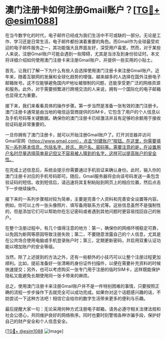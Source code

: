 # 澳门注册卡如何注册Gmail账户？[[TG💪+ @esim1088](https://t.me/s/esim1088)]

在当今数字化的时代，电子邮件已经成为我们生活中不可或缺的一部分。无论是工作、学习还是日常生活，电子邮件都扮演着重要的角色。而Gmail作为全球最受欢迎的电子邮件服务之一，其功能强大且界面友好，深受用户喜爱。然而，对于某些人来说，注册Gmail账户可能会遇到一些障碍，尤其是当涉及到身份验证时。本文将详细介绍如何使用澳门注册卡来注册Gmail账户，并提供一些实用的小贴士。

首先，让我们了解一下为什么有些人会选择使用澳门注册卡来注册Gmail账户。近年来，随着互联网的发展和全球化趋势的增强，越来越多的人选择在国外注册电子邮箱账号。这不仅能够避免国内IP地址被限制的问题，还能享受更广泛的网络资源和服务。此外，对于需要频繁进行跨境交流的人来说，拥有一个国际化的电子邮箱也显得尤为重要。

接下来，我们来看看具体的操作步骤。第一步当然是准备一张有效的澳门注册卡。澳门注册卡通常是由当地的电信运营商提供的SIM卡，它包含了用户的个人信息以及手机号码等关键数据。确保你的澳门注册卡已经激活并且有足够的余额用于接收验证码是非常重要的。

一旦你拥有了澳门注册卡，就可以开始注册Gmail账户了。打开浏览器并访问Gmail官网（https://www.gmail.com），点击“创建账户”按钮。在这里，你需要填写一系列基本信息，包括名字、姓氏、用户名、密码等。需要注意的是，在设置用户名时尽量选择简单易记但又不容易被人猜到的名字，这样可以提高账户的安全性。

在完成上述信息后，系统会提示你需要通过手机验证来确认身份。此时，输入你的澳门注册卡对应的手机号码即可。随后，Gmail服务器将会向该号码发送一条包含验证码的短信。收到短信后，请迅速将其复制粘贴到网页上的相应位置，然后点击下一步继续操作。

接下来的一系列步骤相对较为简单，主要是完善个人资料和完善安全设置等内容。例如，你可以上传一张头像照片、填写备用联系方式等。这些信息虽然不是强制性的，但是添加它们可以帮助你在忘记密码或者遇到其他问题时更容易找回自己的账户。

在整个注册过程中，有几个值得注意的地方：第一，确保你的网络环境稳定可靠，以免因为断网等原因导致注册失败；第二，不要随意泄露自己的个人信息，尤其是在公共场合使用电脑或手机登录账户时；第三，定期更新密码，并启用双重认证功能以增加账户的安全等级。

当然，除了上述提到的方法之外，还有一些额外的小技巧可以让整个注册过程更加顺利。比如，提前准备好一张清晰的身份证件扫描件，以便在需要补充资料的时候快速提交；另外，也可以考虑购买一张专门用于注册的临时SIM卡，这样既能保护隐私又能避免长期使用同一张卡带来的麻烦。

总之，使用澳门注册卡来注册Gmail账户并不是一件特别困难的事情，只要按照正确的流程一步步操作下去就完全可以成功完成。如果你对这个话题感兴趣的话，不妨尝试一下这种方法吧！相信它会给你的数字生活带来更多的便利与乐趣。

最后提醒大家一句：无论采用何种方式注册电子邮箱，请务必遵守相关法律法规和社会公德心，共同维护良好的网络秩序。同时也要时刻警惕各种诈骗手段，保护好自己的财产安全和个人信息安全。

[[TG💪+ @esim1088](https://t.me/s/esim1088) ![Image](https://i.postimg.cc/4NQfJmqS/Snipaste-2025-05-13-00-14-12.png)]